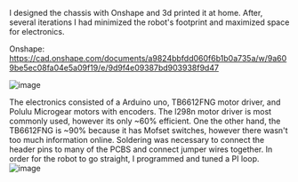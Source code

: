 I designed the chassis with Onshape and 3d printed it at home. After, several iterations I had minimized the robot's footprint and maximized space for electronics. 

Onshape: https://cad.onshape.com/documents/a9824bbfdd060f6b1b0a735a/w/9a609be5ec08fa04e5a09f19/e/9d9f4e09387bd903938f9d47

![image](https://github.com/SidharthBhatt/FunkyRobot/assets/81537231/ccc2e4ef-2a1e-49e9-b555-b97fc364e199)

The electronics consisted of a Arduino uno, TB6612FNG motor driver, and Polulu Microgear motors with encoders. The l298n motor driver is most commonly used, however its only ~60% efficient. One the other hand, the TB6612FNG is ~90% because it has Mofset switches, however there wasn't too much information online. Soldering was necessary to connect the header pins to many of the PCBS and connect jumper wires together. In order for the robot to go straight, I programmed and tuned a PI loop. 
![image](https://github.com/SidharthBhatt/FunkyRobot/assets/81537231/6e7897f0-3b1b-4720-9a32-83fc82fbf71a)

